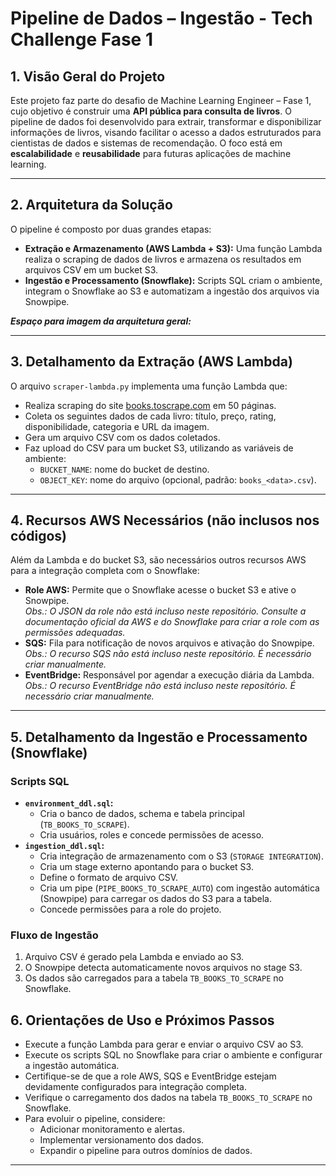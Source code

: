 # Pipeline de Dados – Ingestão - Tech Challenge Fase 1

## 1. Visão Geral do Projeto

Este projeto faz parte do desafio de Machine Learning Engineer – Fase 1, cujo objetivo é construir uma **API pública para consulta de livros**. O pipeline de dados foi desenvolvido para extrair, transformar e disponibilizar informações de livros, visando facilitar o acesso a dados estruturados para cientistas de dados e sistemas de recomendação. O foco está em **escalabilidade** e **reusabilidade** para futuras aplicações de machine learning.

---

## 2. Arquitetura da Solução

O pipeline é composto por duas grandes etapas:

- **Extração e Armazenamento (AWS Lambda + S3):** Uma função Lambda realiza o scraping de dados de livros e armazena os resultados em arquivos CSV em um bucket S3.
- **Ingestão e Processamento (Snowflake):** Scripts SQL criam o ambiente, integram o Snowflake ao S3 e automatizam a ingestão dos arquivos via Snowpipe.

**_Espaço para imagem da arquitetura geral:_**


---

## 3. Detalhamento da Extração (AWS Lambda)

O arquivo `scraper-lambda.py` implementa uma função Lambda que:

- Realiza scraping do site [books.toscrape.com](https://books.toscrape.com/) em 50 páginas.
- Coleta os seguintes dados de cada livro: título, preço, rating, disponibilidade, categoria e URL da imagem.
- Gera um arquivo CSV com os dados coletados.
- Faz upload do CSV para um bucket S3, utilizando as variáveis de ambiente:
  - `BUCKET_NAME`: nome do bucket de destino.
  - `OBJECT_KEY`: nome do arquivo (opcional, padrão: `books_<data>.csv`).


---

## 4. Recursos AWS Necessários (não inclusos nos códigos)

Além da Lambda e do bucket S3, são necessários outros recursos AWS para a integração completa com o Snowflake:

- **Role AWS:** Permite que o Snowflake acesse o bucket S3 e ative o Snowpipe.  
  _Obs.: O JSON da role não está incluso neste repositório. Consulte a documentação oficial da AWS e do Snowflake para criar a role com as permissões adequadas._
- **SQS:** Fila para notificação de novos arquivos e ativação do Snowpipe.  
  _Obs.: O recurso SQS não está incluso neste repositório. É necessário criar manualmente._
- **EventBridge:** Responsável por agendar a execução diária da Lambda.  
  _Obs.: O recurso EventBridge não está incluso neste repositório. É necessário criar manualmente._


---

## 5. Detalhamento da Ingestão e Processamento (Snowflake)

### Scripts SQL

- **`environment_ddl.sql`:**
  - Cria o banco de dados, schema e tabela principal (`TB_BOOKS_TO_SCRAPE`).
  - Cria usuários, roles e concede permissões de acesso.
- **`ingestion_ddl.sql`:**
  - Cria integração de armazenamento com o S3 (`STORAGE INTEGRATION`).
  - Cria um stage externo apontando para o bucket S3.
  - Define o formato de arquivo CSV.
  - Cria um pipe (`PIPE_BOOKS_TO_SCRAPE_AUTO`) com ingestão automática (Snowpipe) para carregar os dados do S3 para a tabela.
  - Concede permissões para a role do projeto.

### Fluxo de Ingestão

1. Arquivo CSV é gerado pela Lambda e enviado ao S3.
2. O Snowpipe detecta automaticamente novos arquivos no stage S3.
3. Os dados são carregados para a tabela `TB_BOOKS_TO_SCRAPE` no Snowflake.


## 6. Orientações de Uso e Próximos Passos

- Execute a função Lambda para gerar e enviar o arquivo CSV ao S3.
- Execute os scripts SQL no Snowflake para criar o ambiente e configurar a ingestão automática.
- Certifique-se de que a role AWS, SQS e EventBridge estejam devidamente configurados para integração completa.
- Verifique o carregamento dos dados na tabela `TB_BOOKS_TO_SCRAPE` no Snowflake.
- Para evoluir o pipeline, considere:
  - Adicionar monitoramento e alertas.
  - Implementar versionamento dos dados.
  - Expandir o pipeline para outros domínios de dados.

---


